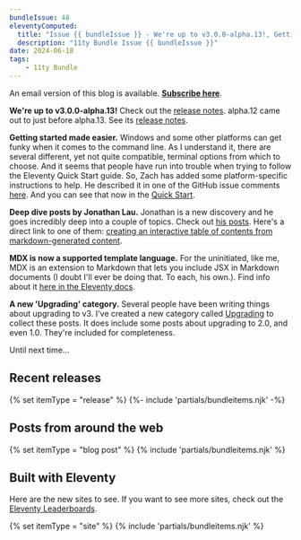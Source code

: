 ```yaml
---
bundleIssue: 48
eleventyComputed:
  title: "Issue {{ bundleIssue }} - We're up to v3.0.0-alpha.13!, Getting started made easier, Deep dive posts by Jonathan Lau, MDX is now a supported template language, A new 'Upgrading' category...And 4 releases, 11 posts, and 12 sites to see"
  description: "11ty Bundle Issue {{ bundleIssue }}"
date: 2024-06-18
tags:
	- 11ty Bundle
---
```


An email version of this blog is available. **[Subscribe here](#newsletter-subscribe)**.

**We're up to v3.0.0-alpha.13!** Check out the [release notes](https://github.com/11ty/eleventy/releases/tag/v3.0.0-alpha.13). alpha.12 came out to just before alpha.13. See its [release notes](https://github.com/11ty/eleventy/releases/tag/v3.0.0-alpha.12).

**Getting started made easier.** Windows and some other platforms can get funky when it comes to the command line. As I understand it, there are several different, yet not quite compatible, terminal options from which to choose. And it seems that people have run into trouble when trying to follow the Eleventy Quick Start guide. So, Zach has added some platform-specific instructions to help. He described it in one of the GitHub issue comments [here](https://github.com/11ty/eleventy/issues/2082#issuecomment-2168828502). And you can see that now in the [Quick Start](https://www.11ty.dev/).

**Deep dive posts by Jonathan Lau.** Jonathan is a new discovery and he goes incredibly deep into a couple of topics. Check out [his posts](/authors/jonathan-lau/). Here's a direct link to one of them: [creating an interactive table of contents from markdown-generated content](https://blog.jonathanlau.io/posts/create-interactive-toc-in-markdown-generated-content/).

**MDX is now a supported template language.** For the uninitiated, like me, MDX is an extension to Markdown that lets you include JSX in Markdown documents (I doubt I'll ever be doing that. To each, his own.). Find info about it [here in the Eleventy docs](https://www.11ty.dev/docs/languages/mdx/).

**A new 'Upgrading' category.** Several people have been writing things about upgrading to v3. I've created a new category called [Upgrading](/categories/upgrading/) to collect these posts. It does include some posts about upgrading to 2.0, and even 1.0. They're included for completeness.

Until next time...

## Recent releases

{% set itemType = "release" %}
{%- include 'partials/bundleitems.njk' -%}

## Posts from around the web

{% set itemType = "blog post" %}
{% include 'partials/bundleitems.njk' %}

## Built with Eleventy

Here are the new sites to see. If you want to see more sites, check out the [Eleventy Leaderboards](https://www.11ty.dev/speedlify/).

{% set itemType = "site" %}
{% include 'partials/bundleitems.njk' %}
